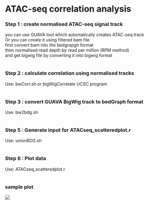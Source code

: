 # ATAC-seq correlation analysis 

<h3> Step 1 : create normalised ATAC-seq signal track <br/> </h3>
you can use GUAVA tool which automatically creates ATAC-seq track <br/>
Or you can create it using filtered bam file  <br/>
first convert bam into the bedgrapgh format <br/>
then normalised read depth by read per million (RPM method)  <br/>
and get bigwig file by converting it into bigwig format <br/>
<br/>
<h3> Step 2 : calculate correlation using normalised tracks <br/> </h3>
Use: bwCorr.sh or  bigWigCorrelate UCSC program <br/>
<br/>  
<h3> Step 3 : convert GUAVA BigWig track to  bedGraph format <br/> </h3>
Use: bw2bdg.sh <br/>
<br/>
<h3> Step 5 : Generate input for ATACseq_scatteredplot.r <br/> </h3>
Use: unionBDG.sh <br/>
<br/>
<h3> Step 6 : Plot data <br/> </h3>
Use: ATACseq_scatteredplot.r <br/>
<br/>
<h3> sample plot </h3>

<img src="https://github.com/MayurDivate/ATACseq_scripts/blob/master/correlation_analysis/sample1_sample2_corr_plot.jpg">
